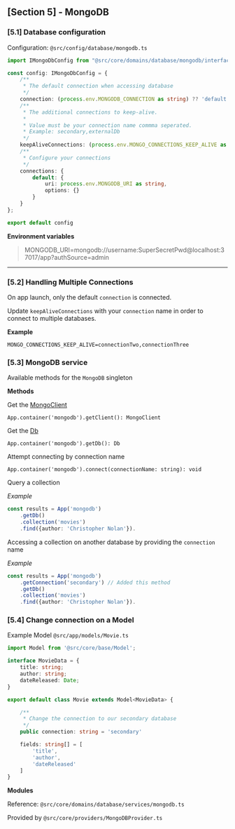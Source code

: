 ## [Section 5] - MongoDB


### [5.1] Database configuration

Configuration: `@src/config/database/mongodb.ts`

```ts
import IMongoDbConfig from "@src/core/domains/database/mongodb/interfaces/IMongoDbConfig";

const config: IMongoDbConfig = {
    /**
     * The default connection when accessing database
     */
    connection: (process.env.MONGODB_CONNECTION as string) ?? 'default',
    /**
     * The additional connections to keep-alive.
     * 
     * Value must be your connection name commma seperated.
     * Example: secondary,externalDb
     */
    keepAliveConnections: (process.env.MONGO_CONNECTIONS_KEEP_ALIVE as string) ?? '',
    /**
     * Configure your connections
     */
    connections: {
        default: {
            uri: process.env.MONGODB_URI as string,
            options: {}
        }
    }
};

export default config
```

**Environment variables**

> MONGODB_URI=mongodb://username:SuperSecretPwd@localhost:37017/app?authSource=admin

---

### [5.2] Handling Multiple Connections

On app launch, only the default `connection` is connected. 

Update `keepAliveConnections` with your `connection` name in order to connect to multiple databases.

**Example**

    MONGO_CONNECTIONS_KEEP_ALIVE=connectionTwo,connectionThree


### [5.3] MongoDB service

Available methods for the `MongoDB` singleton 

**Methods**


Get the [MongoClient](https://mongodb.github.io/node-mongodb-native/6.7/classes/MongoClient.html)

    App.container('mongodb').getClient(): MongoClient

Get the [Db](https://mongodb.github.io/node-mongodb-native/6.7/classes/Db.html)

    App.container('mongodb').getDb(): Db

Attempt connecting by connection name

    App.container('mongodb').connect(connectionName: string): void

Query a collection

*Example*

```ts
const results = App('mongodb')
    .getDb()
    .collection('movies')
    .find({author: 'Christopher Nolan'}).
```

Accessing a collection on another database by providing the `connection` name

*Example*

```ts
const results = App('mongodb')
    .getConnection('secondary') // Added this method
    .getDb()
    .collection('movies')
    .find({author: 'Christopher Nolan'}).
```

### [5.4] Change connection on a Model


Example Model `@src/app/models/Movie.ts`

```ts
import Model from '@src/core/base/Model';

interface MovieData = {
    title: string;
    author: string;
    dateReleased: Date;
}

export default class Movie extends Model<MovieData> {

    /**
     * Change the connection to our secondary database
     */
    public connection: string = 'secondary'

    fields: string[] = [
        'title',
        'author',
        'dateReleased'
    ]
}
```

**Modules**

Reference: `@src/core/domains/database/services/mongodb.ts`

Provided by `@src/core/providers/MongoDBProvider.ts`
